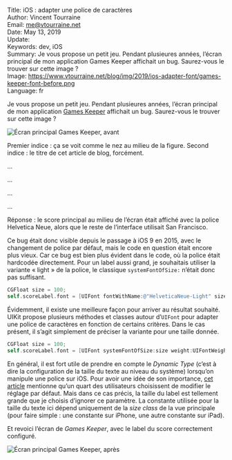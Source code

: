 Title:     iOS : adapter une police de caractères  
Author:    Vincent Tourraine  
Email:     me@vtourraine.net  
Date:      May 13, 2019  
Update:    
Keywords:  dev, iOS  
Summary:   Je vous propose un petit jeu. Pendant plusieures années, l’écran principal de mon application Games Keeper affichait un bug. Saurez-vous le trouver sur cette image ?  
Image:     https://www.vtourraine.net/blog/img/2019/ios-adapter-font/games-keeper-font-before.png  
Language:  fr  


Je vous propose un petit jeu. Pendant plusieures années, l’écran principal de mon application [Games Keeper](https://www.studioamanga.com/gameskeeper) affichait un bug. Saurez-vous le trouver sur cette image ?

![Écran principal Games Keeper, avant](/blog/img/2019/ios-adapter-font/games-keeper-font-before.png)

Premier indice : ça se voit comme le nez au milieu de la figure. Second indice : le titre de cet article de blog, forcément.

...

...

...

...

Réponse : le score principal au milieu de l’écran était affiché avec la police Helvetica Neue, alors que le reste de l’interface utilisait San Francisco.

Ce bug était donc visible depuis le passage à iOS 9 en 2015, avec le changement de police par défaut, mais le code en question était encore plus vieux. Car ce bug est bien plus évident dans le code, où la police était hardcodée directement. Pour un label aussi grand, je souhaitais utiliser la variante « light » de la police, le classique `systemFontOfSize:` n’était donc pas suffisant.

``` Objective-C
CGFloat size = 100;
self.scoreLabel.font = [UIFont fontWithName:@"HelveticaNeue-Light" size:size];
```

Évidemment, il existe une meilleure façon pour arriver au résultat souhaité. UIKit propose plusieurs méthodes et classes autour d’`UIFont` pour adapter une police de caractères en fonction de certains critères. Dans le cas présent, il s’agit simplement de préciser la variante pour une taille donnée.

``` Objective-C
CGFloat size = 100;
self.scoreLabel.font = [UIFont systemFontOfSize:size weight:UIFontWeightLight];
```

En général, il est fort utile de prendre en compte le _Dynamic Type_ (c’est à dire la configuration de la taille du texte au niveau du système) lorsqu’on manipule une police sur iOS. Pour avoir une idée de son importance, [cet article](https://pspdfkit.com/blog/2018/improving-dynamic-type-support/) mentionne qu’un quart des utilisateurs choisissent de modifier le réglage par défaut. Mais dans ce cas précis, la taille du label est tellement grande que je choisis d’ignorer ce paramètre. La constante utilisée pour la taille du texte ici dépend uniquement de la _size class_ de la vue principale (pour faire simple : une constante sur iPhone, une autre constante sur iPad).

Et revoici l’écran de _Games Keeper_, avec le label du score correctement configuré.

![Écran principal Games Keeper, après](/blog/img/2019/ios-adapter-font/games-keeper-font-after.png)
